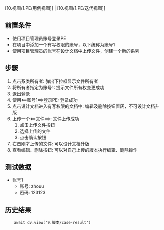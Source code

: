 [[0.视图/1.PE/用例视图]] | [[0.视图/1.PE/迭代视图]]

## 前置条件

- 使用项目管理员账号登录PE
- 在项目中添加一个有写权限的账号，以下统称为账号1
- 使用项目管理员的账号在设计文档中上传文件，创建一个新的系列

## 步骤

1. 点击系类所有者: 弹出下拉框显示文件所有者
2. 将所有者指定为账号1: 提示文件所有权变更成功
3. 退出登录
4. 使用<==账号1==>登录PE: 登录成功
5. 点击设计文档进入有写权限的文档中: 编辑及删除按钮置灰，不可设计文档升版 
6. 上传一个<==文件==>: 文件上传成功
	1. 点击上传文件按钮
	2. 选择上传的文件
	3. 点击确认按钮
7. 右击刚才上传的文件: 可以设计文档升版
8. 查看编辑、删除按钮: 可以对自己上传的版本执行编辑、删除操作

## 测试数据

- 账号1
	- 账号: zhouu
	- 密码: 123123

## 历史结果

```dataviewjs
    await dv.view('9.脚本/case-result')
```
